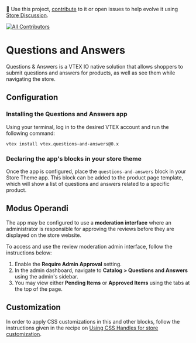 📢 Use this project, [contribute](https://github.com/vtex-apps/questions-and-answers) to it or open issues to help evolve it using [Store Discussion](https://github.com/vtex-apps/store-discussion).

<!-- ALL-CONTRIBUTORS-BADGE:START - Do not remove or modify this section -->

[![All Contributors](https://img.shields.io/badge/all_contributors-2-orange.svg?style=flat-square)](#contributors-)

<!-- ALL-CONTRIBUTORS-BADGE:END -->

# Questions and Answers

Questions & Answers is a VTEX IO native solution that allows shoppers to submit questions and answers for products, as well as see them while navigating the store.


## Configuration

### Installing the Questions and Answers app

Using your terminal, log in to the desired VTEX account and run the following command:

`vtex install vtex.questions-and-answers@0.x`

### Declaring the app's blocks in your store theme

Once the app is configured, place the `questions-and-answers` block in your Store Theme app. This block can be added to the product page template, which will show a list of questions and answers related to a specific product.

## Modus Operandi

The app may be configured to use a **moderation interface** where an administrator is responsible for approving the reviews before they are displayed on the store website.

To access and use the review moderation admin interface, follow the instructions below:

1. Enable the **Require Admin Approval** setting.
2. In the admin dashboard, navigate to **Catalog > Questions and Answers** using the admin's sidebar.
3. You may view either **Pending Items** or **Approved Items** using the tabs at the top of the page.

## Customization

In order to apply CSS customizations in this and other blocks, follow the instructions given in the recipe on [Using CSS Handles for store customization](https://vtex.io/docs/recipes/style/using-css-handles-for-store-customization).
